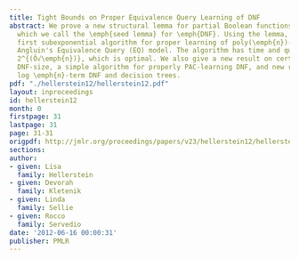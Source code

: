 ```yaml
---
title: Tight Bounds on Proper Equivalence Query Learning of DNF
abstract: We prove a new structural lemma for partial Boolean functions \emph{f},
  which we call the \emph{seed lemma} for \emph{DNF}. Using the lemma, we give the
  first subexponential algorithm for proper learning of poly(\emph{n})-term DNF in
  Angluin's Equivalence Query (EQ) model. The algorithm has time and query complexity
  2^{(Õ√\emph{n})}, which is optimal. We also give a new result on certificates for
  DNF-size, a simple algorithm for properly PAC-learning DNF, and new results on EQ-learning
  log \emph{n}-term DNF and decision trees.
pdf: "./hellerstein12/hellerstein12.pdf"
layout: inproceedings
id: hellerstein12
month: 0
firstpage: 31
lastpage: 31
page: 31-31
origpdf: http://jmlr.org/proceedings/papers/v23/hellerstein12/hellerstein12.pdf
sections: 
author:
- given: Lisa
  family: Hellerstein
- given: Devorah
  family: Kletenik
- given: Linda
  family: Sellie
- given: Rocco
  family: Servedio
date: '2012-06-16 00:00:31'
publisher: PMLR
---
```


